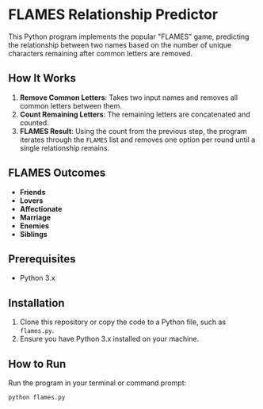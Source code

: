 # FLAMES Relationship Predictor

This Python program implements the popular "FLAMES" game, predicting the relationship between two names based on the number of unique characters remaining after common letters are removed.

## How It Works

1. **Remove Common Letters**: Takes two input names and removes all common letters between them.
2. **Count Remaining Letters**: The remaining letters are concatenated and counted.
3. **FLAMES Result**: Using the count from the previous step, the program iterates through the `FLAMES` list and removes one option per round until a single relationship remains.

## FLAMES Outcomes

- **Friends**
- **Lovers**
- **Affectionate**
- **Marriage**
- **Enemies**
- **Siblings**

## Prerequisites

- Python 3.x

## Installation

1. Clone this repository or copy the code to a Python file, such as `flames.py`.
2. Ensure you have Python 3.x installed on your machine.

## How to Run

Run the program in your terminal or command prompt:

```bash
python flames.py
